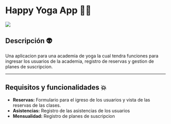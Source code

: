 # Happy Yoga App :lotus_position_man:
![](https://happyyogamedellin.com/wp-content/uploads/2023/08/yoga-medellin.webp)

## Descripción :alien:
<p>Una aplicacion para una academia de yoga la cual tendra funciones para ingresar los usuarios de la academia, registro de reservas y gestion de planes de suscripcion.</p>

---
## Requisitos y funcionalidades :boom:
- <strong>Reservas:</strong> Formulario para el igreso de los usuarios y vista de las reservas de las clases.
- <strong>Asistencias:</strong> Registro de las asistencias de los usuarios
- <strong>Mensualidad:</strong> Registro de planes de suscripcion
